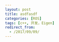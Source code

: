 ```yaml
---
layout: post
title: asdfasdf
categories: [ROS]
tags: [c++, 开发，Eigen]
redirect_from:
  - /2017/09/09/
---
```

